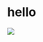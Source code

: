 # hello


<img 
src='https://github.com/suhminjae/test/blob/master/screenshot/스크린샷%202022-09-02%20오후%205.08.42.png?raw=true'>
